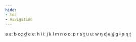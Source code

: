 ```yaml
---
hide:
- toc
- navigation
---
```

a
aː
b
cç
d̪
e
eː
h
i
iː
j
k
l
m
n
o
oː
p
r
s
t̪
u
uː
w
ŋ
ɖ
ə
ɟʝ
ɡ
ɨ
ɲ
ɳ
ʈ
